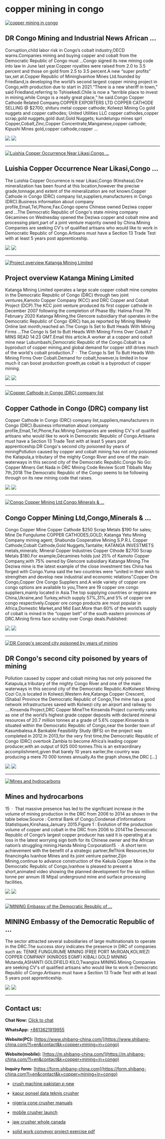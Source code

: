 # copper mining in congo

<a href="https://swt.shibang-china.com/?l=en&img&k=copper+mining+in+congo" target="_blank">![copper mining in congo](http://static.shibang-china.com/all-800x300/205.jpg)</a>

## DR Congo Mining and Industrial News African …
Corruption,child labor risk in Congo’s cobalt industry,OECD warns.Companies mining and buying copper and cobalt from the Democratic Republic of Congo must …Congo signed its new mining code into law in June last year.Copper royalties were raised from 2.0 to 3.5 percent and those on gold from 2.5 to 3.5 percent.A new “super profits” tax,set at.Copper Republic of MiningIvanhoe Mines Ltd.founded by Friedland,is developing the world’s second largest copper mining project in Congo,with production due to start in 2021.“There is a new sheriff in town,” said Friedland,referring to Tshisekedi.Chile is now a “terrible place to invest in mining,while Congo is a really great place,” he said.Congo Copper Cathode Related Company.COPPER EXPORTERS LTD COPPER CATHODE SELLING @ $2700; shituru metal copper cathode; Kolwezi Mining Co gold nuggets and copper cathodes; United Utilities LLC copper cathodes,copper scrap,gold nuggets,gold dust,Gold Nuggets; kundelungu mines sprl Copper,Cobalt,Zinc,Copper Concentrate,Manganese,copper cathode; Kipushi Mines gold,copper cathode,copper …


<a href="https://whatsapp.shibangsoft.com/WhatsApp.php" target="_blank" title="WhatsApp">![](http://static.shibang-china.com/icon/whatsapp.png)</a> <a href="https://swt.shibang-china.com/?l=en&icon&k=copper+mining+in+congo" target="_blank">![](http://static.shibang-china.com/icon/chat-en.png)</a>

---

<a href="https://swt.shibang-china.com/?l=en&img&k=copper+mining+in+congo" target="_blank">![Luishia Copper Occurrence Near Likasi,Congo …](http://static.shibang-china.com/all-800x300/1433.jpg)</a>

## Luishia Copper Occurrence Near Likasi,Congo …
The Luishia Copper Occurrence is near Likasi,Congo (Kinshasa).Ore mineralization has been found at this location,however the precise grade,tonnage,and extent of the mineralization are not known.Copper Cathode in Congo (DRC) company list,suppliers,manufacturers in Congo (DRC).Business information about company profile,Email,Tel,Phone,Fax.Congo opens Chinese owned Deziwa copper and …The Democratic Republic of Congo's state mining company G&#233;camines on Wednesday opened the Deziwa copper and cobalt mine and processing plant,part of a joint venture majority owned by China.Mining Companies are seeking CV's of qualified artisans who would like to work in Democratic Republic of Congo.Artisans must have a Section 13 Trade Test with at least 5 years post apprenticeship.


<a href="https://whatsapp.shibangsoft.com/WhatsApp.php" target="_blank" title="WhatsApp">![](http://static.shibang-china.com/icon/whatsapp.png)</a> <a href="https://swt.shibang-china.com/?l=en&icon&k=copper+mining+in+congo" target="_blank">![](http://static.shibang-china.com/icon/chat-en.png)</a>

---

<a href="https://swt.shibang-china.com/?l=en&img&k=copper+mining+in+congo" target="_blank">![Project overview Katanga Mining Limited](http://static.shibang-china.com/all-800x300/1427.jpg)</a>

## Project overview Katanga Mining Limited
Katanga Mining Limited operates a large scale copper cobalt mine complex in the Democratic Republic of Congo (DRC) through two joint ventures,Kamoto Copper Company (KCC) and DRC Copper and Cobalt Project (DCP).The KCC joint venture produced its first copper cathode in December 2007 following the completion of Phase IBy: Halima Frost 7th February 2020 Katanga Mining,the Glencore subsidiary that operates in the Democratic Republic of Congo (DRC) has,as reported by Mining Weekly Online last month,reached an.The Congo Is Set to Butt Heads With Mining Firms …The Congo Is Set to Butt Heads With Mining Firms Over Cobalt.7 MINS READ 14:23 GMT.Email this article.A worker at a copper and cobalt mine near Lubumbashi,Democratic Republic of the Congo.Cobalt is a byproduct of copper mining,and global demand for copper still drives much of the world's cobalt production.7&ensp;&#0183;&ensp;The Congo Is Set To Butt Heads With Mining Firms Over Cobalt.Demand for cobalt,however,is limited in how much it can boost production growth,as cobalt is a byproduct of copper mining.


<a href="https://whatsapp.shibangsoft.com/WhatsApp.php" target="_blank" title="WhatsApp">![](http://static.shibang-china.com/icon/whatsapp.png)</a> <a href="https://swt.shibang-china.com/?l=en&icon&k=copper+mining+in+congo" target="_blank">![](http://static.shibang-china.com/icon/chat-en.png)</a>

---

<a href="https://swt.shibang-china.com/?l=en&img&k=copper+mining+in+congo" target="_blank">![Copper Cathode in Congo (DRC) company list](http://static.shibang-china.com/all-800x300/624.jpg)</a>

## Copper Cathode in Congo (DRC) company list
Copper Cathode in Congo (DRC) company list,suppliers,manufacturers in Congo (DRC).Business information about company profile,Email,Tel,Phone,Fax.Mining Companies are seeking CV's of qualified artisans who would like to work in Democratic Republic of Congo.Artisans must have a Section 13 Trade Test with at least 5 years post apprenticeship.DR Congo's second city poisoned by years of miningPollution caused by copper and cobalt mining has not only poisoned the Katapula,a tributary of the mighty Congo River and one of the main waterways in this second city of the Democratic Republic.Congo No Go: Copper Miners Get Nada in DRC Mining Code Review Scott Tibballs May 7th,2018 The Democratic Republic of the Congo seems to be following through on its new mining code that raises.


<a href="https://whatsapp.shibangsoft.com/WhatsApp.php" target="_blank" title="WhatsApp">![](http://static.shibang-china.com/icon/whatsapp.png)</a> <a href="https://swt.shibang-china.com/?l=en&icon&k=copper+mining+in+congo" target="_blank">![](http://static.shibang-china.com/icon/chat-en.png)</a>

---

<a href="https://swt.shibang-china.com/?l=en&img&k=copper+mining+in+congo" target="_blank">![Congo Copper Mining Ltd,Congo,Minerals &amp; …](http://static.shibang-china.com/all-800x300/1489.jpg)</a>

## Congo Copper Mining Ltd,Congo,Minerals &amp; …
Congo Copper Mine Copper Cathode $250 Scrap Metals $190 for sales; Mine De Fungulume COPPER CATHODES,GOLD; Katanga Yetu Mining Company mining agent; Shabunda Cooperative Mining S.P.R.L Copper Cathode,Cobalt Cathode,Gold Nuggets,Tantalite; KATANGA INVESTMETS metals,minerals; Mineral Copper Industries Copper Cthode $2700 Scrap Metals $180.For example,G&#233;camines holds just 25% of Kamoto Copper Company,with 75% owned by Glencore subsidiary Katanga Mining.The Deziwa mine is the latest example of the close investment ties China has forged with Congo.Yuma said the two countries were “united in their wish to strengthen and develop new industrial and economic relations”.Copper Ore Congo,Copper Ore Congo Suppliers and.A wide variety of copper ore congo options are available to you,There are 19 copper ore congo suppliers,mainly located in Asia.The top supplying countries or regions are China,Ukraine,and Turkey,which supply 57%,31%,and 5% of copper ore congo respectively.Copper ore congo products are most popular in Africa,Domestic Market,and Mid East.More than 60% of the world’s supply of cobalt is mined in the “copper belt” of the south eastern provinces of DRC.Mining firms face scrutiny over Congo deals.Published:


<a href="https://whatsapp.shibangsoft.com/WhatsApp.php" target="_blank" title="WhatsApp">![](http://static.shibang-china.com/icon/whatsapp.png)</a> <a href="https://swt.shibang-china.com/?l=en&icon&k=copper+mining+in+congo" target="_blank">![](http://static.shibang-china.com/icon/chat-en.png)</a>

---

<a href="https://swt.shibang-china.com/?l=en&img&k=copper+mining+in+congo" target="_blank">![DR Congo's second city poisoned by years of mining](http://static.shibang-china.com/all-800x300/369.jpg)</a>

## DR Congo's second city poisoned by years of mining
Pollution caused by copper and cobalt mining has not only poisoned the Katapula,a tributary of the mighty Congo River and one of the main waterways in this second city of the Democratic Republic.KolKolwezi Mining Cozi Co,is located in Kolwezi,Western Are,Katanga Copper Crescent,(Shaba) Province the Democratic Republic of Congo,The mine has a good network infrastructures saved with Kolwezi city an airport and railway to ….Kinsenda Project,DRC Copper MineThe Kinsenda Project currently ranks as one of the world’s highest grade copper deposits with declared mineral resources of 20.7 million tonnes at a grade of 5.6% copper.Kinsenda is situated within the Democratic Republic of Congo,near the border town of Kasumbalesa.A Bankable Feasibility Study (BFS) on the project was completed in 2012.In 2013,for the very first time,the Democratic Republic of Congo (DRC) overtook Zambia to become Africa’s leading copper producer,with an output of 925 000 tonnes.This is an extraordinary accomplishment,given that barely 10 years earlier,the country was producing a mere 70 000 tonnes annually.As the graph shows,the DRC […]


<a href="https://whatsapp.shibangsoft.com/WhatsApp.php" target="_blank" title="WhatsApp">![](http://static.shibang-china.com/icon/whatsapp.png)</a> <a href="https://swt.shibang-china.com/?l=en&icon&k=copper+mining+in+congo" target="_blank">![](http://static.shibang-china.com/icon/chat-en.png)</a>

---

<a href="https://swt.shibang-china.com/?l=en&img&k=copper+mining+in+congo" target="_blank">![Mines and hydrocarbons](http://static.shibang-china.com/all-800x300/908.jpg)</a>

## Mines and hydrocarbons
15&ensp;&#0183;&ensp;That massive presence has led to the significant increase in the volume of mining production in the DRC from 2006 to 2014 as shown in the table below.Source : Central Bank of Congo,Condens&#233; d’informations Statistiques,Kinshasa,January 2015.Figure 1 : Evolution of the production volume of copper and cobalt in the DRC from 2006 to 2014The Democratic Republic of Congo’s largest copper producer has said it is operating at a loss in the latest worrying sign both for its Chinese owner and the African nation’s struggling mining.Handa Mining Corporation15&ensp;&#0183;&ensp;A short term achievement with the benefit of a strategic partner,ReThink Resources,for financingAs Ivanhoe Mines and its joint venture partner,Zijin Mining,continue to advance construction of the Kakula Copper Mine in the Democratic Republic of Congo,Ivanhoe is pleased to present a short,animated video showing the planned development for the six million tonne per annum (6 Mtpa) underground mine and surface processing facilities.


<a href="https://whatsapp.shibangsoft.com/WhatsApp.php" target="_blank" title="WhatsApp">![](http://static.shibang-china.com/icon/whatsapp.png)</a> <a href="https://swt.shibang-china.com/?l=en&icon&k=copper+mining+in+congo" target="_blank">![](http://static.shibang-china.com/icon/chat-en.png)</a>

---

<a href="https://swt.shibang-china.com/?l=en&img&k=copper+mining+in+congo" target="_blank">![MINING Embassy of the Democratic Republic of …](http://static.shibang-china.com/all-800x300/1317.jpg)</a>

## MINING Embassy of the Democratic Republic of …
The sector attracted several subsidiaries of large multinationals to operate in the DRC.The success story indicates the presence in DRC of companies such as: TENKE FUNGURUME MINING (FREE PORT McROAN,KOLWEZI COPPER COMPANY (KINROSS EGMF) KIBALI GOLD MINING Mutanda,ASHANTI GOLDFIELD KILO,Twangiza MINING.Mining Companies are seeking CV's of qualified artisans who would like to work in Democratic Republic of Congo.Artisans must have a Section 13 Trade Test with at least 5 years post apprenticeship.

<a href="https://whatsapp.shibangsoft.com/WhatsApp.php" target="_blank" title="WhatsApp">![](http://static.shibang-china.com/icon/whatsapp.png)</a> <a href="https://swt.shibang-china.com/?l=en&icon&k=copper+mining+in+congo" target="_blank">![](http://static.shibang-china.com/icon/chat-en.png)</a>

---
## Contact us:

**Chat Now:** [Click to chat](https://swt.shibang-china.com?l=en&contact&k=copper+mining+in+congo)

**WhatsApp:**  [+8613621919955](https://whatsapp.shibangsoft.com/WhatsApp.php)

**Website(PC):** [https://www.shibang-china.com/](https://www.shibang-china.com/?l=en&contact&k=copper+mining+in+congo)

**Website(mobile):** [https://m.shibang-china.com/](https://m.shibang-china.com/?l=en&contact&k=copper+mining+in+congo)

**Inquiry form:** [https://form.shibang-china.com](https://form.shibang-china.com?l=en&contact&k=copper+mining+in+congo)

* [crush machine pakistan p new](../144/crush%20machine%20pakistan%20p%20new.md)

* [kapur ponsel data teknis crusher](../147/kapur%20ponsel%20data%20teknis%20crusher.md)

* [nigeria cone crusher manuals](../147/nigeria%20cone%20crusher%20manuals.md)

* [mobile crusher launch](../149/mobile%20crusher%20launch.md)

* [jaw crusher whole canada](../147/jaw%20crusher%20whole%20canada.md)

* [solid work conveyor project exercise pdf](../142/solid%20work%20conveyor%20project%20exercise%20pdf.md)